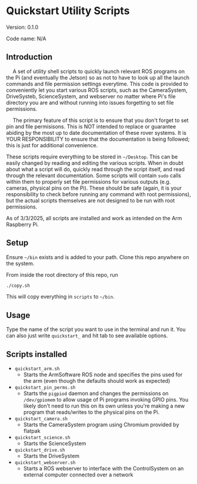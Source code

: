 # Quickstart Utility Scripts

Version: 0.1.0

Code name: N/A

## Introduction

&emsp;
A set of utility shell scripts to quickly launch relevant ROS programs on the Pi (and eventually the Jetson) so as not to have to look up all the launch commands and file permission settings everytime. This code is provided to conveniently let you start various ROS scripts, such as the CameraSystem, DriveSysteb, ScienceSystem, and webserver no matter where Pi's file directory you are and without running into issues forgetting to set file permissions.

&emsp;
The primary feature of this script is to ensure that you don't forget to set pin and file permisisons. This is NOT intended to replace or guarantee abiding by the most up to date documentation of these rover systems. It is YOUR RESPONSIBILITY to ensure that the documentation is being followed; this is just for additional convenience.

These scripts require everything to be stored in `~/Desktop`. This can be easily changed by reading and editing the various scripts. When in doubt about what a script will do, quickly read through the script itself, and read through the relevant documentation. Some scripts will contain `sudo` calls within them to properly set file permissions for various outputs (e.g. cameras, physical pins on the Pi). These should be safe (again, it is your responsibility to check before running any command with root permissions), but the actual scripts themselves are not designed to be run with root permissions.

As of 3/3/2025, all scripts are installed and work as intended on the Arm Raspberry Pi.

## Setup

Ensure `~/bin` exists and is added to your path. Clone this repo anywhere on the system.

From inside the root directory of this repo, run
```bash 
./copy.sh
```

This will copy everything in `scripts` to `~/bin`.

## Usage

Type the name of the script you want to use in the terminal and run it. You can also just write `quickstart_` and hit tab to see available options.

## Scripts installed

- `quickstart_arm.sh`
    - Starts the ArmSoftware ROS node and specifies the pins used for the arm (even though the defaults 
        should work as expected)
- `quickstart_pin_perms.sh`
    - Starts the `pigpiod` daemon and changes the permissions on `/dev/gpiomem` to allow usage of Pi programs invoking GPIO pins. You likely don't need to run this on its own unless you're making a new program that reads/writes to the physical pins on the Pi.
- `quickstart_camera.sh`
    - Starts the CameraSystem program using Chromium provided by flatpak
- `quickstart_science.sh` 
    - Starts the ScienceSystem
- `quickstart_drive.sh`
    - Starts the DriveSystem
- `quickstart_webserver.sh`
    - Starts a ROS webserver to interface with the ControlSystem on an external computer connected over a network

